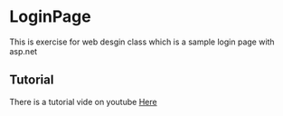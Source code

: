 # LoginPage
This is exercise for web desgin class which is a sample login page with asp.net

## Tutorial
There is a tutorial vide on youtube [Here](https://www.youtube.com/watch?v=F7mmzhFXugM)
